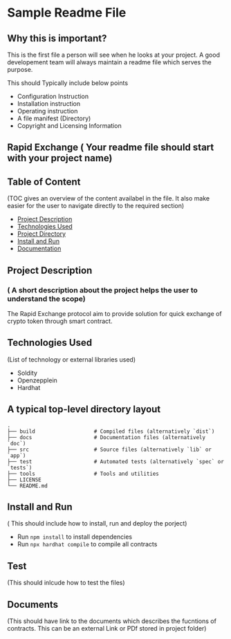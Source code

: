 # Sample Readme File  
## Why this is important?  
This is the first file a person will see when he looks at your project. A good developement team will always maintain a readme file which serves the purpose. 

This should Typically include below points  
* Configuration Instruction
* Installation instruction
* Operating instruction
* A file manifest (Directory)
* Copyright and Licensing Information

## Rapid Exchange ( Your readme file should start with your project name)

## Table of Content
(TOC gives an overview of the content availabel in the file. It also make easier for the user to navigate directly to the required section)

- [Project Description](#project-description)
- [Technologies Used](#technologies-used)
- [Project Directory](#a-typical-top-level-directory-layout)
- [Install and Run](#install-and-run)
- [Documentation](#documentation)

## Project Description 
### ( A short description about the project helps the user to understand the scope)  
The Rapid Exchange protocol aim to provide solution for quick exchange of crypto token through smart contract.

## Technologies Used 
(List of technology or external libraries used)
- Soldity
- Openzepplein
- Hardhat

## A typical top-level directory layout

    .
    ├── build                   # Compiled files (alternatively `dist`)
    ├── docs                    # Documentation files (alternatively `doc`)
    ├── src                     # Source files (alternatively `lib` or `app`)
    ├── test                    # Automated tests (alternatively `spec` or `tests`)
    ├── tools                   # Tools and utilities
    ├── LICENSE
    └── README.md

## Install and Run

( This should include how to install, run and deploy the porject)

- Run `npm install` to install dependencies
- Run `npx hardhat compile` to compile all contracts

## Test  
(This should inlcude how to test the files)

## Documents
(This should have link to the documents which describes the fucntions of contracts. This can be an external Link or PDf stored in project folder)
